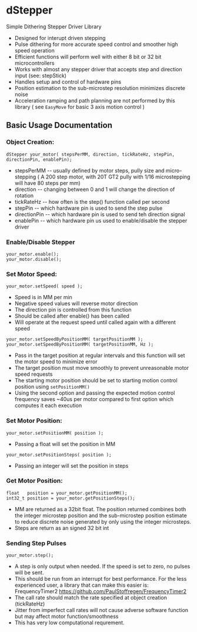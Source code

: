 # **dStepper**
Simple Dithering Stepper Driver Library

* Designed for interupt driven stepping
* Pulse dithering for more accurate speed control and smoother high speed operation
* Efficient functions will perform well with either 8 bit or 32 bit microcontrollers
* Works with almost any stepper driver that accepts step and direction input (see: stepStick)
* Handles setup and control of hardware pins
* Position estimation to the sub-microstep resolution minimizes discrete noise
* Acceleration ramping and path planning are not performed by this library ( see `EasyMove` for basic 3 axis motion control )

## Basic Usage Documentation

### Object Creation:
```
dStepper your_motor( stepsPerMM, direction, tickRateHz, stepPin, directionPin, enablePin);
```
* stepsPerMM -- usually defined by motor steps, pully size and micro-stepping ( A 200 step motor, with 20T GT2 pully with 1/16 microstepping will have 80 steps per mm)
* direction -- changing between 0 and 1 will change the direction of rotation
* tickRateHz -- how often is the step() function called per second
* stepPin -- which hardware pin is used to send the step pulse
* directionPin -- which hardware pin is used to send teh direction signal
* enablePin -- which hardware pin us used to enable/disable the stepper driver

### Enable/Disable Stepper
```
your_motor.enable();
your_motor.disable();
```

### Set Motor Speed:
```
your_motor.setSpeed( speed );
```
* Speed is in MM per min
* Negative speed values will reverse motor direction
* The direction pin is controlled from this function
* Should be called after enable() has been called
* Will operate at the request speed until called again with a different speed
```
your_motor.setSpeedByPositionMM( targetPositionMM );
your_motor.setSpeedByPositionMM( targetPositionMM, Hz );
```
* Pass in the target position at regular intervals and this function will set the motor speed to minimize error
* The target position must move smoothly to prevent unreasonable motor speed requests
* The starting motor position should be set to starting motion control position using `setPositionMM()`
* Using the second option and passing the expected motion control frequency saves ~40us per motor compared to first option which computes it each execution


### Set Motor Position:
```
your_motor.setPositionMM( position );
```
* Passing a float will set the position in MM
```
your_motor.setPositionSteps( position );
```
* Passing an integer will set the position in steps

### Get Motor Position:
```
float   position = your_motor.getPositionMM();
int32_t position = your_motor.getPositionSteps();
```
* MM are returned as a 32bit float. The position returned combines both the integer microstep position and the sub-microstep position estimate to reduce discrete noise generated by only using the integer microsteps.  
* Steps are return as an signed 32 bit int


### Sending Step Pulses
```
your_motor.step();
```
* A step is only output when needed.  If the speed is set to zero, no pulses will be sent.
* This should be run from an interrupt for best performance.  For the less experienced user, a library that can make this easier is: FrequencyTimer2 https://github.com/PaulStoffregen/FrequencyTimer2
* The call rate should match the rate specified at object creation (tickRateHz)
* Jitter from imperfect call rates will not cause adverse software function but may affect motor function/smoothness
* This has very low computational requrement.


